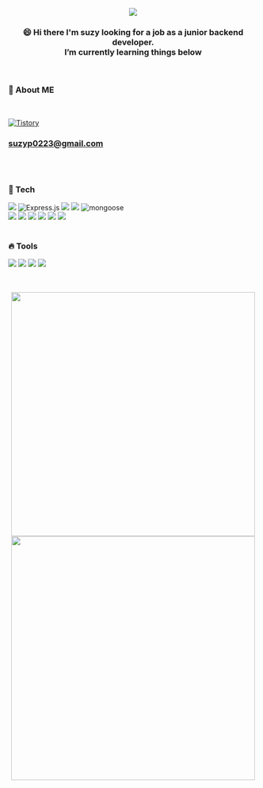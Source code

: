 
<p align="center"><img src="https://user-images.githubusercontent.com/84648177/163575439-ead0a308-bda7-44cd-8402-dd5ba694fe8f.jpg" />
</p>
<div align="center"> 
<h3> 
😄 Hi there I'm suzy looking for a job as a junior backend developer. 
  <br>
  I’m currently learning things below 
</h3>
</div>
<br>


### **📣 About ME** 
<br> 

[![Tistory](https://img.shields.io/badge/Tistory-F7DF1E?style=for-the-badge&logo=Tistory&logoColor=black "suzy_pak 코딩블로그")](https://ppojjakcoding.tistory.com)
### suzyp0223@gmail.com
<br><br>

### **💎 Tech**
<p>
<img src="https://img.shields.io/badge/node.js-2088FF?style=for-the-badge&logo=Node.js&logoColor=white">
<img alt="Express.js" src ="https://img.shields.io/badge/express-000000.svg?&style=for-the-badge&logo=express&logoColor=white"/>
<img src="https://img.shields.io/badge/javascript-F7DF1E?style=for-the-badge&logo=javascript&logoColor=black">
<img src="https://img.shields.io/badge/mongoDB-47A248?style=for-the-badge&logo=MongoDB&logoColor=white">
<img alt="mongoose" src ="https://img.shields.io/badge/mongoose-61DAFB?&style=for-the-badge&logo=mongoose&logoColor=white"/>
</br>
<img src="https://img.shields.io/badge/Load Balancer-FF9E0F?style=for-the-badge&logo=Load Balancer&logoColor=white">
<img src="https://img.shields.io/badge/AWS Ec2-232F3E?style=for-the-badge&logo=amazonaws&logoColor=white"> 
<img src="https://img.shields.io/badge/AWS CloudWatch-EC3750?style=for-the-badge&logo=amazonaws&logoColor=white"> 
<img src="https://img.shields.io/badge/PM2-2B037A?style=for-the-badge&logo=PM2&logoColor=white">
<img src ="https://img.shields.io/badge/Swagger-34E27A?&style=for-the-badge&logo=mongoose&logoColor=black"/>
<img src="https://img.shields.io/badge/Socket.io-010101?style=for-the-badge&logo=Socket.io&logoColor=FFFFFF"/>
<br><br>
</p>


### **🔥 Tools**
<p>
<img src="https://img.shields.io/badge/VSCode-007ACC?style=for-the-badge&logo=Visual Studio Code&logoColor=white"/>
<img src="https://img.shields.io/badge/Slack-4A154B?style=for-the-badge&logo=Slack&logoColor=white"/>
<img src="https://img.shields.io/badge/Git-F05032?style=for-the-badge&logo=Git&logoColor=white"/>
<img src="https://img.shields.io/badge/Github-DB7093?style=for-the-badge&logo=github&logoColor=white">
</p>
<br><br>


<div align="center">  
<img src="https://github-readme-stats.vercel.app/api?username=suzyp0223&show_icons=true&theme=dracula&count_private=true&line_height=24" style="width: 492px">
<img src="https://github-readme-stats.vercel.app/api/top-langs/?username=suzyp0223&layout=compact&theme=gruvbox&langs_count=5&line_height=17" style="width: 492px" >  
</div>
